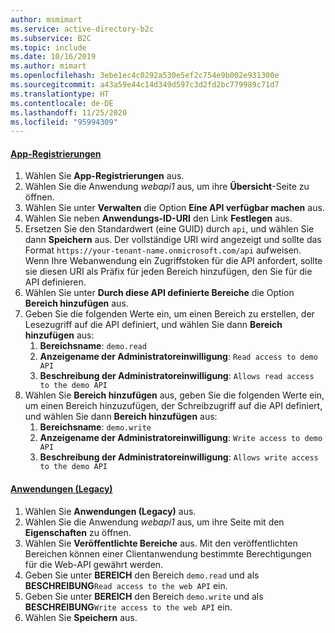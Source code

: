 ```yaml
---
author: msmimart
ms.service: active-directory-b2c
ms.subservice: B2C
ms.topic: include
ms.date: 10/16/2019
ms.author: mimart
ms.openlocfilehash: 3ebe1ec4c0292a530e5ef2c754e9b002e931300e
ms.sourcegitcommit: a43a59e44c14d349d597c3d2fd2bc779989c71d7
ms.translationtype: HT
ms.contentlocale: de-DE
ms.lasthandoff: 11/25/2020
ms.locfileid: "95994309"
---
```

#### <a name="app-registrations"></a>[App-Registrierungen](#tab/app-reg-ga/) 

1. Wählen Sie **App-Registrierungen** aus.
1. Wählen Sie die Anwendung *webapi1* aus, um ihre **Übersicht**-Seite zu öffnen.
1. Wählen Sie unter **Verwalten** die Option **Eine API verfügbar machen** aus.
1. Wählen Sie neben **Anwendungs-ID-URI** den Link **Festlegen** aus.
1. Ersetzen Sie den Standardwert (eine GUID) durch `api`, und wählen Sie dann **Speichern** aus. Der vollständige URI wird angezeigt und sollte das Format `https://your-tenant-name.onmicrosoft.com/api` aufweisen. Wenn Ihre Webanwendung ein Zugriffstoken für die API anfordert, sollte sie diesen URI als Präfix für jeden Bereich hinzufügen, den Sie für die API definieren.
1. Wählen Sie unter **Durch diese API definierte Bereiche** die Option **Bereich hinzufügen** aus.
1. Geben Sie die folgenden Werte ein, um einen Bereich zu erstellen, der Lesezugriff auf die API definiert, und wählen Sie dann **Bereich hinzufügen** aus:
    1. **Bereichsname**: `demo.read`
    1. **Anzeigename der Administratoreinwilligung**: `Read access to demo API`
    1. **Beschreibung der Administratoreinwilligung**: `Allows read access to the demo API`
1. Wählen Sie **Bereich hinzufügen** aus, geben Sie die folgenden Werte ein, um einen Bereich hinzuzufügen, der Schreibzugriff auf die API definiert, und wählen Sie dann **Bereich hinzufügen** aus:
    1. **Bereichsname**: `demo.write`
    1. **Anzeigename der Administratoreinwilligung**: `Write access to demo API`
    1. **Beschreibung der Administratoreinwilligung**: `Allows write access to the demo API`

#### <a name="applications-legacy"></a>[Anwendungen (Legacy)](#tab/applications-legacy/)

1. Wählen Sie **Anwendungen (Legacy)** aus.
1. Wählen Sie die Anwendung *webapi1* aus, um ihre Seite mit den **Eigenschaften** zu öffnen.
1. Wählen Sie **Veröffentlichte Bereiche** aus. Mit den veröffentlichten Bereichen können einer Clientanwendung bestimmte Berechtigungen für die Web-API gewährt werden.
1. Geben Sie unter **BEREICH** den Bereich `demo.read` und als **BESCHREIBUNG**`Read access to the web API` ein.
1. Geben Sie unter **BEREICH** den Bereich `demo.write` und als **BESCHREIBUNG**`Write access to the web API` ein.
1. Wählen Sie **Speichern** aus.